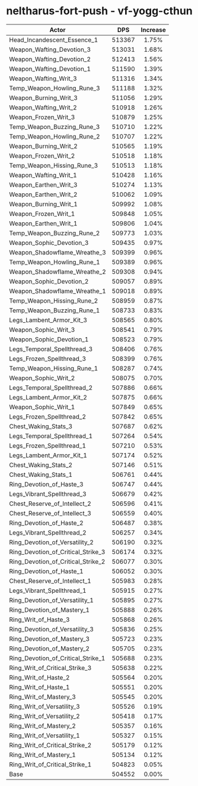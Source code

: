 # neltharus-fort-push - vf-yogg-cthun
| Actor | DPS | Increase |
|---|:---:|:---:|
|Head_Incandescent_Essence_1|513367|1.75%|
|Weapon_Wafting_Devotion_3|513031|1.68%|
|Weapon_Wafting_Devotion_2|512413|1.56%|
|Weapon_Wafting_Devotion_1|511590|1.39%|
|Weapon_Wafting_Writ_3|511316|1.34%|
|Temp_Weapon_Howling_Rune_3|511188|1.32%|
|Weapon_Burning_Writ_3|511056|1.29%|
|Weapon_Wafting_Writ_2|510918|1.26%|
|Weapon_Frozen_Writ_3|510879|1.25%|
|Temp_Weapon_Buzzing_Rune_3|510710|1.22%|
|Temp_Weapon_Howling_Rune_2|510707|1.22%|
|Weapon_Burning_Writ_2|510565|1.19%|
|Weapon_Frozen_Writ_2|510518|1.18%|
|Temp_Weapon_Hissing_Rune_3|510513|1.18%|
|Weapon_Wafting_Writ_1|510428|1.16%|
|Weapon_Earthen_Writ_3|510274|1.13%|
|Weapon_Earthen_Writ_2|510062|1.09%|
|Weapon_Burning_Writ_1|509992|1.08%|
|Weapon_Frozen_Writ_1|509848|1.05%|
|Weapon_Earthen_Writ_1|509806|1.04%|
|Temp_Weapon_Buzzing_Rune_2|509773|1.03%|
|Weapon_Sophic_Devotion_3|509435|0.97%|
|Weapon_Shadowflame_Wreathe_3|509399|0.96%|
|Temp_Weapon_Howling_Rune_1|509389|0.96%|
|Weapon_Shadowflame_Wreathe_2|509308|0.94%|
|Weapon_Sophic_Devotion_2|509057|0.89%|
|Weapon_Shadowflame_Wreathe_1|509018|0.89%|
|Temp_Weapon_Hissing_Rune_2|508959|0.87%|
|Temp_Weapon_Buzzing_Rune_1|508733|0.83%|
|Legs_Lambent_Armor_Kit_3|508565|0.80%|
|Weapon_Sophic_Writ_3|508541|0.79%|
|Weapon_Sophic_Devotion_1|508523|0.79%|
|Legs_Temporal_Spellthread_3|508406|0.76%|
|Legs_Frozen_Spellthread_3|508399|0.76%|
|Temp_Weapon_Hissing_Rune_1|508287|0.74%|
|Weapon_Sophic_Writ_2|508075|0.70%|
|Legs_Temporal_Spellthread_2|507886|0.66%|
|Legs_Lambent_Armor_Kit_2|507875|0.66%|
|Weapon_Sophic_Writ_1|507849|0.65%|
|Legs_Frozen_Spellthread_2|507842|0.65%|
|Chest_Waking_Stats_3|507687|0.62%|
|Legs_Temporal_Spellthread_1|507264|0.54%|
|Legs_Frozen_Spellthread_1|507210|0.53%|
|Legs_Lambent_Armor_Kit_1|507174|0.52%|
|Chest_Waking_Stats_2|507146|0.51%|
|Chest_Waking_Stats_1|506761|0.44%|
|Ring_Devotion_of_Haste_3|506747|0.44%|
|Legs_Vibrant_Spellthread_3|506679|0.42%|
|Chest_Reserve_of_Intellect_2|506596|0.41%|
|Chest_Reserve_of_Intellect_3|506559|0.40%|
|Ring_Devotion_of_Haste_2|506487|0.38%|
|Legs_Vibrant_Spellthread_2|506257|0.34%|
|Ring_Devotion_of_Versatility_2|506190|0.32%|
|Ring_Devotion_of_Critical_Strike_3|506174|0.32%|
|Ring_Devotion_of_Critical_Strike_2|506077|0.30%|
|Ring_Devotion_of_Haste_1|506052|0.30%|
|Chest_Reserve_of_Intellect_1|505983|0.28%|
|Legs_Vibrant_Spellthread_1|505915|0.27%|
|Ring_Devotion_of_Versatility_1|505895|0.27%|
|Ring_Devotion_of_Mastery_1|505888|0.26%|
|Ring_Writ_of_Haste_3|505868|0.26%|
|Ring_Devotion_of_Versatility_3|505836|0.25%|
|Ring_Devotion_of_Mastery_3|505723|0.23%|
|Ring_Devotion_of_Mastery_2|505705|0.23%|
|Ring_Devotion_of_Critical_Strike_1|505688|0.23%|
|Ring_Writ_of_Critical_Strike_3|505638|0.22%|
|Ring_Writ_of_Haste_2|505564|0.20%|
|Ring_Writ_of_Haste_1|505551|0.20%|
|Ring_Writ_of_Mastery_3|505545|0.20%|
|Ring_Writ_of_Versatility_3|505526|0.19%|
|Ring_Writ_of_Versatility_2|505418|0.17%|
|Ring_Writ_of_Mastery_2|505357|0.16%|
|Ring_Writ_of_Versatility_1|505327|0.15%|
|Ring_Writ_of_Critical_Strike_2|505179|0.12%|
|Ring_Writ_of_Mastery_1|505134|0.12%|
|Ring_Writ_of_Critical_Strike_1|504823|0.05%|
|Base|504552|0.00%|
